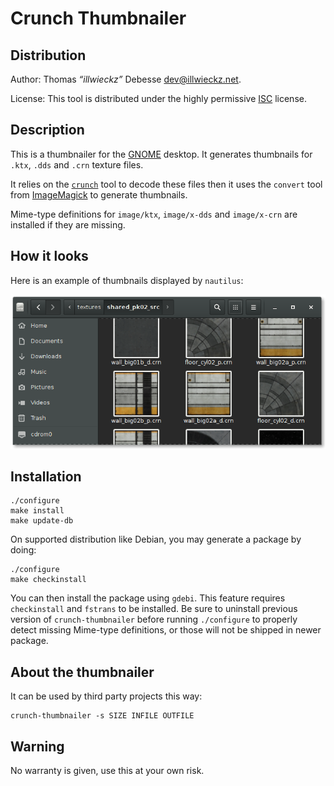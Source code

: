 Crunch Thumbnailer
==================


Distribution
------------

Author: Thomas _“illwieckz”_ Debesse <dev@illwieckz.net>.

License: This tool is distributed under the highly permissive [ISC](COPYING.md) license.


Description
-----------

This is a thumbnailer for the [GNOME](https://www.gnome.org/) desktop. It generates thumbnails for `.ktx`, `.dds` and `.crn` texture files.

It relies on the [`crunch`](https://github.com/Unvanquished/crunch) tool to decode these files then it uses the `convert` tool from [ImageMagick](http://www.imagemagick.org/) to generate thumbnails.

Mime-type definitions for `image/ktx`, `image/x-dds` and `image/x-crn` are installed if they are missing.


How it looks
------------

Here is an example of thumbnails displayed by `nautilus`:

![Nautilus displaying crn thumbnails](doc/nautilus-crn-thumbnails.png)


Installation
------------

```
./configure
make install
make update-db
```

On supported distribution like Debian, you may generate a package by doing:

```
./configure
make checkinstall
```

You can then install the package using `gdebi`. This feature requires `checkinstall` and `fstrans` to be installed. Be sure to uninstall previous version of `crunch-thumbnailer` before running `./configure` to properly detect missing Mime-type definitions, or those will not be shipped in newer package.


About the thumbnailer
---------------------

It can be used by third party projects this way:

```
crunch-thumbnailer -s SIZE INFILE OUTFILE
```


Warning
-------

No warranty is given, use this at your own risk.